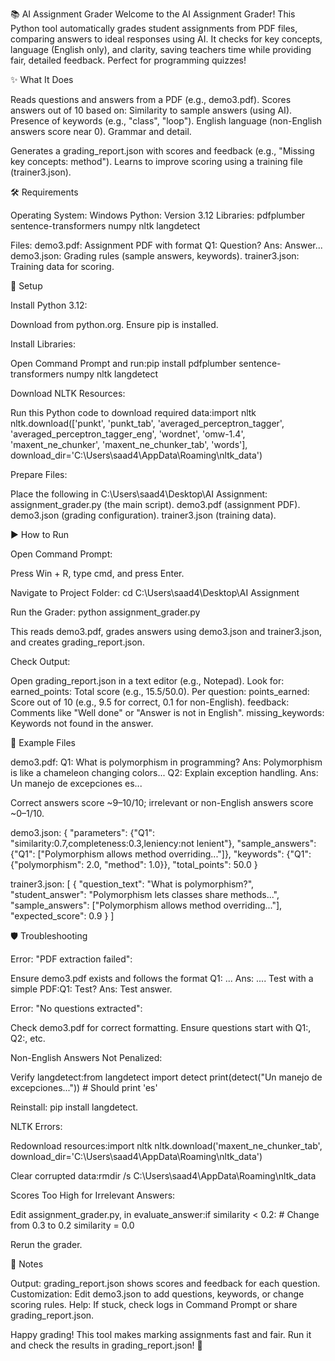 📚 AI Assignment Grader
Welcome to the AI Assignment Grader! This Python tool automatically grades student assignments from PDF files, comparing answers to ideal responses using AI. It checks for key concepts, language (English only), and clarity, saving teachers time while providing fair, detailed feedback. Perfect for programming quizzes!

✨ What It Does

Reads questions and answers from a PDF (e.g., demo3.pdf).
Scores answers out of 10 based on:
Similarity to sample answers (using AI).
Presence of keywords (e.g., "class", "loop").
English language (non-English answers score near 0).
Grammar and detail.


Generates a grading_report.json with scores and feedback (e.g., "Missing key concepts: method").
Learns to improve scoring using a training file (trainer3.json).


🛠️ Requirements

Operating System: Windows
Python: Version 3.12
Libraries:
pdfplumber
sentence-transformers
numpy
nltk
langdetect


Files:
demo3.pdf: Assignment PDF with format Q1: Question? Ans: Answer...
demo3.json: Grading rules (sample answers, keywords).
trainer3.json: Training data for scoring.




🚀 Setup

Install Python 3.12:

Download from python.org.
Ensure pip is installed.


Install Libraries:

Open Command Prompt and run:pip install pdfplumber sentence-transformers numpy nltk langdetect




Download NLTK Resources:

Run this Python code to download required data:import nltk
nltk.download(['punkt', 'punkt_tab', 'averaged_perceptron_tagger', 'averaged_perceptron_tagger_eng', 'wordnet', 'omw-1.4', 'maxent_ne_chunker', 'maxent_ne_chunker_tab', 'words'], download_dir='C:\\Users\\saad4\\AppData\\Roaming\\nltk_data')




Prepare Files:

Place the following in C:\Users\saad4\Desktop\AI Assignment:
assignment_grader.py (the main script).
demo3.pdf (assignment PDF).
demo3.json (grading configuration).
trainer3.json (training data).






▶️ How to Run

Open Command Prompt:

Press Win + R, type cmd, and press Enter.


Navigate to Project Folder:
cd C:\Users\saad4\Desktop\AI Assignment


Run the Grader:
python assignment_grader.py


This reads demo3.pdf, grades answers using demo3.json and trainer3.json, and creates grading_report.json.


Check Output:

Open grading_report.json in a text editor (e.g., Notepad).
Look for:
earned_points: Total score (e.g., 15.5/50.0).
Per question:
points_earned: Score out of 10 (e.g., 9.5 for correct, 0.1 for non-English).
feedback: Comments like "Well done" or "Answer is not in English".
missing_keywords: Keywords not found in the answer.








📝 Example Files

demo3.pdf:
Q1: What is polymorphism in programming?
Ans: Polymorphism is like a chameleon changing colors...
Q2: Explain exception handling.
Ans: Un manejo de excepciones es...


Correct answers score ~9–10/10; irrelevant or non-English answers score ~0–1/10.


demo3.json:
{
    "parameters": {"Q1": "similarity:0.7,completeness:0.3,leniency:not lenient"},
    "sample_answers": {"Q1": ["Polymorphism allows method overriding..."]},
    "keywords": {"Q1": {"polymorphism": 2.0, "method": 1.0}},
    "total_points": 50.0
}


trainer3.json:
[
    {
        "question_text": "What is polymorphism?",
        "student_answer": "Polymorphism lets classes share methods...",
        "sample_answers": ["Polymorphism allows method overriding..."],
        "expected_score": 0.9
    }
]




🛡️ Troubleshooting

Error: "PDF extraction failed":

Ensure demo3.pdf exists and follows the format Q1: ... Ans: ....
Test with a simple PDF:Q1: Test?
Ans: Test answer.




Error: "No questions extracted":

Check demo3.pdf for correct formatting.
Ensure questions start with Q1:, Q2:, etc.


Non-English Answers Not Penalized:

Verify langdetect:from langdetect import detect
print(detect("Un manejo de excepciones..."))  # Should print 'es'


Reinstall: pip install langdetect.


NLTK Errors:

Redownload resources:import nltk
nltk.download('maxent_ne_chunker_tab', download_dir='C:\\Users\\saad4\\AppData\\Roaming\\nltk_data')


Clear corrupted data:rmdir /s C:\Users\saad4\AppData\Roaming\nltk_data




Scores Too High for Irrelevant Answers:

Edit assignment_grader.py, in evaluate_answer:if similarity < 0.2:  # Change from 0.3 to 0.2
    similarity = 0.0


Rerun the grader.




📌 Notes

Output: grading_report.json shows scores and feedback for each question.
Customization: Edit demo3.json to add questions, keywords, or change scoring rules.
Help: If stuck, check logs in Command Prompt or share grading_report.json.

Happy grading! This tool makes marking assignments fast and fair. Run it and check the results in grading_report.json! 🎉
